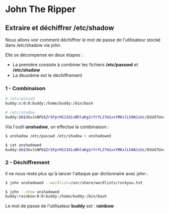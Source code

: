 John The Ripper
===

## Extraire et déchiffrer /etc/shadow
Nous allons voir comment déchiffrer le mot de passe de l'utilisateur stocké dans /etc/shadow via john.

Elle se décompense en deux étapes :
- La première consiste à combiner les fichiers **/etc/passwd** et **/etc/shadow**
- La deuxième est le déchiffrement

### 1 - Combinaison

```bash
# /etc/passwd
buddy:x:0:0:buddy:/home/buddy:/bin/bash

# /etc/shadow
buddy:$6$3GvJsNPG$ZrSFprHS13divBhlaKg1rYrYLJ7m1xsYRKxlLh0A1sUc/6SUd7UvekBOtSnSyBwk3vCDqBhrgxQpkdsNN6aYP1:18233:0:99999:7:::
```

Via l'outil **unshadow**, on effectue la combinaison :
```bash
$ unshadow /etc/passwd /etc/shadow > unshadowed
```

```bash
$ cat unshadowed
buddy:$6$3GvJsNPG$ZrSFprHS13divBhlaKg1rYrYLJ7m1xsYRKxlLh0A1sUc/6SUd7UvekBOtSnSyBwk3vCDqBhrgxQpkdsNN6aYP1:0:0:buddy:/home/buddy:/bin/bash
```
### 2 - Déchiffrement
Il ne nous reste plus qu'à lancer l'attaque par dictionnaire avec john :
```bash
$ john unshadowed --wordlist=/usr/share/wordlists/rockyou.txt
```

```bash
$ john --show unshadowed
buddy:rainbow:0:0:buddy:/home/buddy:/bin/bash
```

Le mot de passe de l'utilisateur **buddy** est : **rainbow**